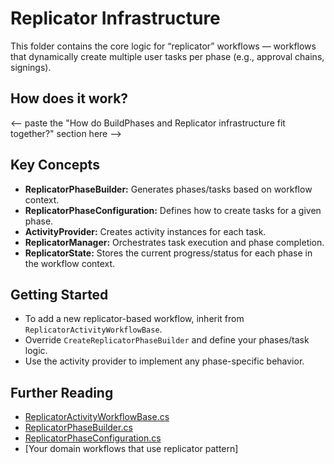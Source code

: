 ﻿# Replicator Infrastructure

This folder contains the core logic for “replicator” workflows — workflows that dynamically create multiple user tasks per phase (e.g., approval chains, signings).

## How does it work?

<-- paste the "How do BuildPhases and Replicator infrastructure fit together?" section here -->

## Key Concepts

- **ReplicatorPhaseBuilder:** Generates phases/tasks based on workflow context.
- **ReplicatorPhaseConfiguration:** Defines how to create tasks for a given phase.
- **ActivityProvider:** Creates activity instances for each task.
- **ReplicatorManager:** Orchestrates task execution and phase completion.
- **ReplicatorState:** Stores the current progress/status for each phase in the workflow context.

## Getting Started

- To add a new replicator-based workflow, inherit from `ReplicatorActivityWorkflowBase`.
- Override `CreateReplicatorPhaseBuilder` and define your phases/task logic.
- Use the activity provider to implement any phase-specific behavior.

## Further Reading

- [ReplicatorActivityWorkflowBase.cs](./ReplicatorActivityWorkflowBase.cs)
- [ReplicatorPhaseBuilder.cs](./ReplicatorPhaseBuilder.cs)
- [ReplicatorPhaseConfiguration.cs](./ReplicatorPhaseConfiguration.cs)
- [Your domain workflows that use replicator pattern]

